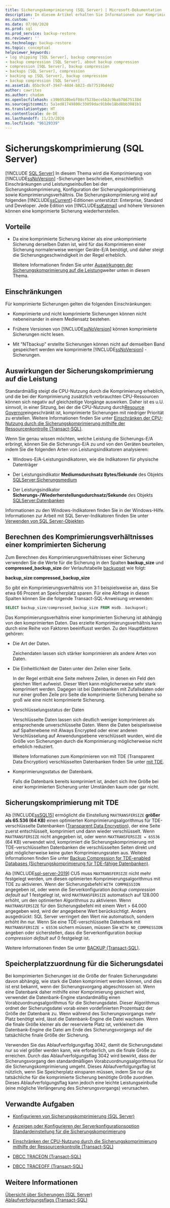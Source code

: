 ```yaml
---
title: Sicherungskomprimierung (SQL Server) | Microsoft-Dokumentation
description: In diesem Artikel erhalten Sie Informationen zur Komprimierung von SQL Server-Sicherungen, einschließlich der Einschränkungen, Leistungskompromisse, der Konfiguration der Sicherungskomprimierung und dem Komprimierungsverhältnis.
ms.custom: ''
ms.date: 07/08/2020
ms.prod: sql
ms.prod_service: backup-restore
ms.reviewer: ''
ms.technology: backup-restore
ms.topic: conceptual
helpviewer_keywords:
- log shipping [SQL Server], backup compression
- backup compression [SQL Server], about backup compression
- compression [SQL Server], backup compression
- backups [SQL Server], compression
- backing up [SQL Server], backup compression
- backup compression [SQL Server]
ms.assetid: 05bc9c4f-3947-4dd4-b823-db77519bd4d2
author: cawrites
ms.author: chadam
ms.openlocfilehash: c39b9520bebf08cf523bece5b2c9bab78675138d
ms.sourcegitcommit: 5a1ed81749800c33059dac91b0e18bd8bb3081b1
ms.translationtype: HT
ms.contentlocale: de-DE
ms.lasthandoff: 11/23/2020
ms.locfileid: "96129339"
---
```

# <a name="backup-compression-sql-server"></a>Sicherungskomprimierung (SQL Server)
 [!INCLUDE [SQL Server](../../includes/applies-to-version/sqlserver.md)]
  In diesem Thema wird die Komprimierung von [!INCLUDE[ssNoVersion](../../includes/ssnoversion-md.md)] -Sicherungen beschrieben, einschließlich Einschränkungen und Leistungseinbußen bei der Sicherungskomprimierung, Konfiguration der Sicherungskomprimierung sowie Komprimierungsverhältnis.  Die Sicherungskomprimierung wird auf folgenden [!INCLUDE[ssCurrent](../../includes/sscurrent-md.md)]-Editionen unterstützt: Enterprise, Standard und Developer.  Jede Edition von [!INCLUDE[ssKatmai](../../includes/sskatmai-md.md)] und höhere Versionen können eine komprimierte Sicherung wiederherstellen. 
 
  
##  <a name="benefits"></a><a name="Benefits"></a> Vorteile  
  
-   Da eine komprimierte Sicherung kleiner als eine unkomprimierte Sicherung derselben Daten ist, wird für das Komprimieren einer Sicherung normalerweise weniger Geräte-E/A benötigt, und daher steigt die Sicherungsgeschwindigkeit in der Regel erheblich.  
  
     Weitere Informationen finden Sie unter [Auswirkungen der Sicherungskomprimierung auf die Leistung](#PerfImpact)weiter unten in diesem Thema.  
  
  
##  <a name="restrictions"></a><a name="Restrictions"></a> Einschränkungen  
 Für komprimierte Sicherungen gelten die folgenden Einschränkungen:  
  
-   Komprimierte und nicht komprimierte Sicherungen können nicht nebeneinander in einem Mediensatz bestehen.  
  
-   Frühere Versionen von [!INCLUDE[ssNoVersion](../../includes/ssnoversion-md.md)] können komprimierte Sicherungen nicht lesen.  
  
-   Mit "NTbackup" erstellte Sicherungen können nicht auf demselben Band gespeichert werden wie komprimierte [!INCLUDE[ssNoVersion](../../includes/ssnoversion-md.md)] -Sicherungen.  
  
  
##  <a name="performance-impact-of-compressing-backups"></a><a name="PerfImpact"></a> Auswirkungen der Sicherungskomprimierung auf die Leistung  
 Standardmäßig steigt die CPU-Nutzung durch die Komprimierung erheblich, und die bei der Komprimierung zusätzlich verbrauchten CPU-Ressourcen können sich negativ auf gleichzeitige Vorgänge auswirken. Daher ist es u.U. sinnvoll, in einer Sitzung, bei der die CPU-Nutzung durch[Resource Governor](../../relational-databases/resource-governor/resource-governor.md)eingeschränkt ist, komprimierte Sicherungen mit niedriger Priorität zu erstellen. Weitere Informationen finden Sie unter [Einschränken der CPU-Nutzung durch die Sicherungskomprimierung mithilfe der Ressourcenkontrolle &#40;Transact-SQL&#41;](../../relational-databases/backup-restore/use-resource-governor-to-limit-cpu-usage-by-backup-compression-transact-sql.md).  
  
 Wenn Sie genau wissen möchten, welche Leistung die Sicherungs-E/A erbringt, können Sie die Sicherungs-E/A zu und von den Geräten beurteilen, indem Sie die folgenden Arten von Leistungsindikatoren analysieren:  
  
-   Windows-E/A-Leistungsindikatoren, wie die Indikatoren für physische Datenträger  
  
-   Der Leistungsindikator **Mediumsdurchsatz Bytes/Sekunde** des Objekts [SQLServer:Sicherungsmedium](../../relational-databases/performance-monitor/sql-server-backup-device-object.md)  
  
-   Der Leistungsindikator **Sicherungs-/Wiederherstellungsdurchsatz/Sekunde** des Objekts [SQLServer:Datenbanken](../../relational-databases/performance-monitor/sql-server-databases-object.md)  
  
 Informationen zu den Windows-Indikatoren finden Sie in der Windows-Hilfe. Informationen zur Arbeit mit SQL Server-Indikatoren finden Sie unter [Verwenden von SQL Server-Objekten](../../relational-databases/performance-monitor/use-sql-server-objects.md).  
  
   
##  <a name="calculate-the-compression-ratio-of-a-compressed-backup"></a><a name="CompressionRatio"></a> Berechnen des Komprimierungsverhältnisses einer komprimierten Sicherung  
 Zum Berechnen des Komprimierungsverhältnisses einer Sicherung verwenden Sie die Werte für die Sicherung in den Spalten **backup_size** und **compressed_backup_size** der Verlaufstabelle [backupset](../../relational-databases/system-tables/backupset-transact-sql.md) wie folgt:  
  
 **backup_size**:**compressed_backup_size**  
  
 So gibt ein Komprimierungsverhältnis von 3:1 beispielsweise an, dass Sie etwa 66 Prozent an Speicherplatz sparen. Für eine Abfrage in diesen Spalten können Sie die folgende Transact-SQL-Anweisung verwenden:  
  
```sql  
SELECT backup_size/compressed_backup_size FROM msdb..backupset;  
```  
  
 Das Komprimierungsverhältnis einer komprimierten Sicherung ist abhängig von den komprimierten Daten. Das erzielte Komprimierungsverhältnis kann durch eine Reihe von Faktoren beeinflusst werden. Zu den Hauptfaktoren gehören:  
  
-   Die Art der Daten.  
  
     Zeichendaten lassen sich stärker komprimieren als andere Arten von Daten.  
  
-   Die Einheitlichkeit der Daten unter den Zeilen einer Seite.  
  
     In der Regel enthält eine Seite mehrere Zeilen, in denen ein Feld den gleichen Wert aufweist. Dieser Wert kann möglicherweise sehr stark komprimiert werden. Dagegen ist bei Datenbanken mit Zufallsdaten oder nur einer großen Zeile pro Seite die komprimierte Sicherung beinahe so groß wie eine nicht komprimierte Sicherung.  
  
-   Verschlüsselungsstatus der Daten  
  
     Verschlüsselte Daten lassen sich deutlich weniger komprimieren als entsprechende unverschlüsselte Daten. Wenn die Daten beispielsweise auf Spaltenebene mit Always Encrypted oder einer anderen Verschlüsselung auf Anwendungsebene verschlüsselt wurden, wird die Größe von Sicherungen durch die Komprimierung möglicherweise nicht erheblich reduziert.

     Weitere Informationen zum Komprimieren von mit TDE (Transparent Data Encryption) verschlüsselten Datenbanken finden Sie unter [ mit TDE](#backup-compression-with-tde).

-   Komprimierungsstatus der Datenbank.  
  
     Falls die Datenbank bereits komprimiert ist, ändert sich ihre Größe bei einer komprimierten Sicherung unter Umständen kaum oder gar nicht.  

## <a name="backup-compression-with-tde"></a>Sicherungskomprimierung mit TDE

Ab [!INCLUDE[ssSQL15](../../includes/sssql15-md.md)] ermöglicht die Einstellung `MAXTRANSFERSIZE` **größer als 65.536 (64 KB)** einen optimierten Komprimierungsalgorithmus für TDE-verschlüsselte Datenbanken ([Transparent Data Encryption](../../relational-databases/security/encryption/transparent-data-encryption.md)), der eine Seite zuerst entschlüsselt, komprimiert und dann wieder verschlüsselt. Wenn `MAXTRANSFERSIZE` nicht angegeben ist, oder wenn `MAXTRANSFERSIZE = 65536` (64 KB) verwendet wird, komprimiert die Sicherungskomprimierung mit TDE-verschlüsselten Datenbanken die verschlüsselten Seiten direkt und gibt möglicherweise keine guten Komprimierungsraten aus. Weitere Informationen finden Sie unter [Backup Compression for TDE-enabled Databases (Sicherungskomprimierung für TDE-fähige Datenbanken)](/archive/blogs/sqlcat/sqlsweet16-episode-1-backup-compression-for-tde-enabled-databases).

Ab [!INCLUDE[sql-server-2019](../../includes/sssqlv15-md.md)] CU5 muss `MAXTRANSFERSIZE` nicht mehr festgelegt werden, um diesen optimierten Komprimierungsalgorithmus mit TDE zu aktivieren. Wenn der Sicherungsbefehl `WITH COMPRESSION` angegeben ist, oder wenn die Serverkonfiguration *backup compression default* auf 1 festgelegt ist, wird `MAXTRANSFERSIZE` automatisch auf 128.000 erhöht, um den optimierten Algorithmus zu aktivieren. Wenn `MAXTRANSFERSIZE` für den Sicherungsbefehl mit einem Wert > 64.000 angegeben wird, wird der angegebene Wert berücksichtigt. Anders ausgedrückt: SQL Server verringert den Wert nie automatisch, sondern erhöht ihn nur. Wenn Sie eine TDE-verschlüsselte Datenbank mit `MAXTRANSFERSIZE = 65536` sichern müssen, müssen Sie `WITH NO_COMPRESSION` angeben oder sicherstellen, dass die Serverkonfiguration *backup compression default* auf 0 festgelegt ist.

Weitere Informationen finden Sie unter [BACKUP (Transact-SQL)](../../t-sql/statements/backup-transact-sql.md).

##  <a name="allocation-of-space-for-the-backup-file"></a><a name="Allocation"></a> Speicherplatzzuordnung für die Sicherungsdatei  
 Bei komprimierten Sicherungen ist die Größe der finalen Sicherungsdatei davon abhängig, wie stark die Daten komprimiert werden können, und dies ist erst bekannt, wenn der Sicherungsvorgang abgeschlossen ist.  Wenn eine Datenbank daher mithilfe einer Komprimierung gesichert wird, verwendet die Datenbank-Engine standardmäßig einen Vorabzuordnungsalgorithmus für die Sicherungsdatei. Dieser Algorithmus ordnet der Sicherungsdatei vorab einen vordefinierten Prozentsatz der Größe der Datenbank zu. Wenn während des Sicherungsvorgangs mehr Platz benötigt wird, lässt die Datenbank-Engine die Datei wachsen. Wenn die finale Größe kleiner als der reservierte Platz ist, verkleinert die Datenbank-Engine die Datei am Ende des Sicherungsvorgangs auf die tatsächliche finale Größe der Sicherung.  
  
 Verwenden Sie das Ablaufverfolgungsflag 3042, damit die Sicherungsdatei nur so viel größer werden kann, wie erforderlich, um die finale Größe zu erreichen. Durch das Ablaufverfolgungsflag 3042 wird bewirkt, dass der Sicherungsvorgang den standardmäßigen Vorabzuordnungsalgorithmus für die Sicherungskomprimierung umgeht. Dieses Ablaufverfolgungsflag ist nützlich, wenn Sie Speicherplatz einsparen müssen, indem Sie nur die tatsächliche für die komprimierte Sicherung benötigte Größe zuordnen. Dieses Ablaufverfolgungsflag kann jedoch eine leichte Leistungseinbuße (eine mögliche Verlängerung des Sicherungsvorgangs) verursachen.  
  
##  <a name="related-tasks"></a><a name="RelatedTasks"></a> Verwandte Aufgaben  
  
-   [Konfigurieren von Sicherungskomprimierung &#40;SQL Server&#41;](../../relational-databases/backup-restore/configure-backup-compression-sql-server.md)  
  
-   [Anzeigen oder Konfigurieren der Serverkonfigurationsoption Standardeinstellung für die Sicherungskomprimierung](../../database-engine/configure-windows/view-or-configure-the-backup-compression-default-server-configuration-option.md)  
  
-   [Einschränken der CPU-Nutzung durch die Sicherungskomprimierung mithilfe der Ressourcenkontrolle &#40;Transact-SQL&#41;](../../relational-databases/backup-restore/use-resource-governor-to-limit-cpu-usage-by-backup-compression-transact-sql.md)  
  
-   [DBCC TRACEON &#40;Transact-SQL&#41;](../../t-sql/database-console-commands/dbcc-traceon-transact-sql.md)  
  
-   [DBCC TRACEOFF &#40;Transact-SQL&#41;](../../t-sql/database-console-commands/dbcc-traceoff-transact-sql.md)  
  
## <a name="see-also"></a>Weitere Informationen  
 [Übersicht über Sicherungen &#40;SQL Server&#41;](../../relational-databases/backup-restore/backup-overview-sql-server.md)   
 [Ablaufverfolgungsflags &#40;Transact-SQL&#41;](../../t-sql/database-console-commands/dbcc-traceon-trace-flags-transact-sql.md)  
  
